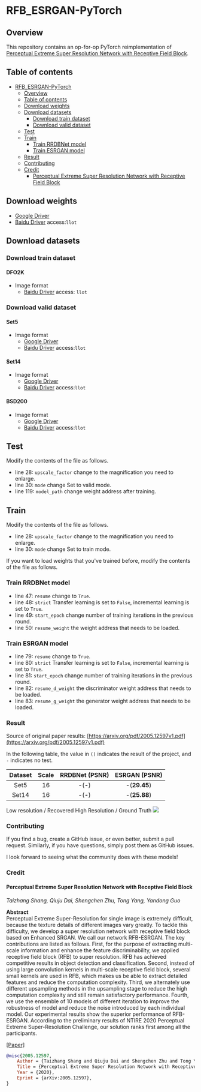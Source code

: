 # RFB_ESRGAN-PyTorch

## Overview

This repository contains an op-for-op PyTorch reimplementation
of [Perceptual Extreme Super Resolution Network with Receptive Field Block](https://arxiv.org/abs/2005.12597v1).

## Table of contents

- [RFB_ESRGAN-PyTorch](#rfb_esrgan-pytorch)
    - [Overview](#overview)
    - [Table of contents](#table-of-contents)
    - [Download weights](#download-weights)
    - [Download datasets](#download-datasets)
        - [Download train dataset](#download-train-dataset)
        - [Download valid dataset](#download-valid-dataset)
    - [Test](#test)
    - [Train](#train)
        - [Train RRDBNet model](#train-rrdbnet-model)
        - [Train ESRGAN model](#train-esrgan-model)
    - [Result](#result)
    - [Contributing](#contributing)
    - [Credit](#credit)
        - [Perceptual Extreme Super Resolution Network with Receptive Field Block](#perceptual-extreme-super-resolution-network-with-receptive-field-block)

## Download weights

- [Google Driver](https://drive.google.com/drive/folders/1PbvPyhbhTUXmuMn7eRwDGupOA-qoyjbp?usp=sharing)
- [Baidu Driver](https://pan.baidu.com/s/1UbOacCc6i8nbxEmLzkFtjQ?pwd=llot) access:`llot`

## Download datasets

### Download train dataset

#### DFO2K

- Image format
    - [Baidu Driver](https://pan.baidu.com/s/1RwQ_x6_CEJpfmh9IT8EJIA?pwd=llot) access: `llot`

### Download valid dataset

#### Set5

- Image format
    - [Google Driver](https://drive.google.com/file/d/1GtQuoEN78q3AIP8vkh-17X90thYp_FfU/view?usp=sharing)
    - [Baidu Driver](https://pan.baidu.com/s/1dlPcpwRPUBOnxlfW5--S5g) access:`llot`

#### Set14

- Image format
    - [Google Driver](https://drive.google.com/file/d/1CzwwAtLSW9sog3acXj8s7Hg3S7kr2HiZ/view?usp=sharing)
    - [Baidu Driver](https://pan.baidu.com/s/1KBS38UAjM7bJ_e6a54eHaA) access:`llot`

#### BSD200

- Image format
    - [Google Driver](https://drive.google.com/file/d/1cdMYTPr77RdOgyAvJPMQqaJHWrD5ma5n/view?usp=sharing)
    - [Baidu Driver](https://pan.baidu.com/s/1xahPw4dNNc3XspMMOuw1Bw) access:`llot`

## Test

Modify the contents of the file as follows.

- line 28: `upscale_factor` change to the magnification you need to enlarge.
- line 30: `mode` change Set to valid mode.
- line 119: `model_path` change weight address after training.

## Train

Modify the contents of the file as follows.

- line 28: `upscale_factor` change to the magnification you need to enlarge.
- line 30: `mode` change Set to train mode.

If you want to load weights that you've trained before, modify the contents of the file as follows.

### Train RRDBNet model

- line 47: `resume` change to `True`.
- line 48: `strict` Transfer learning is set to `False`, incremental learning is set to `True`.
- line 49: `start_epoch` change number of training iterations in the previous round.
- line 50: `resume_weight` the weight address that needs to be loaded.

### Train ESRGAN model

- line 79: `resume` change to `True`.
- line 80: `strict` Transfer learning is set to `False`, incremental learning is set to `True`.
- line 81: `start_epoch` change number of training iterations in the previous round.
- line 82: `resume_d_weight` the discriminator weight address that needs to be loaded.
- line 83: `resume_g_weight` the generator weight address that needs to be loaded.

### Result

Source of original paper results: [https://arxiv.org/pdf/2005.12597v1.pdf](https://arxiv.org/pdf/2005.12597v1.pdf)

In the following table, the value in `()` indicates the result of the project, and `-` indicates no test.

| Dataset | Scale | RRDBNet (PSNR) | ESRGAN (PSNR) |
|:-------:|:-----:|:--------------:|:-------------:|
|  Set5   |  16   |    -(**-**)    | -(**29.45**)  |
|  Set14  |  16   |    -(**-**)    | -(**25.88**)  |

Low resolution / Recovered High Resolution / Ground Truth
<span align="center"><img src="assets/result.png"/></span>

### Contributing

If you find a bug, create a GitHub issue, or even better, submit a pull request. Similarly, if you have questions, simply post them as GitHub issues.

I look forward to seeing what the community does with these models!

### Credit

#### Perceptual Extreme Super Resolution Network with Receptive Field Block

_Taizhang Shang, Qiuju Dai, Shengchen Zhu, Tong Yang, Yandong Guo_ <br>

**Abstract** <br>
Perceptual Extreme Super-Resolution for single image is extremely difficult, because the texture details of different images vary greatly. To tackle
this difficulty, we develop a super resolution network with receptive field block based on Enhanced SRGAN. We call our network RFB-ESRGAN. The key
contributions are listed as follows. First, for the purpose of extracting multi-scale information and enhance the feature discriminability, we applied
receptive field block (RFB) to super resolution. RFB has achieved competitive results in object detection and classification. Second, instead of using
large convolution kernels in multi-scale receptive field block, several small kernels are used in RFB, which makes us be able to extract detailed
features and reduce the computation complexity. Third, we alternately use different upsampling methods in the upsampling stage to reduce the high
computation complexity and still remain satisfactory performance. Fourth, we use the ensemble of 10 models of different iteration to improve the
robustness of model and reduce the noise introduced by each individual model. Our experimental results show the superior performance of RFB-ESRGAN.
According to the preliminary results of NTIRE 2020 Perceptual Extreme Super-Resolution Challenge, our solution ranks first among all the participants.

[[Paper]](https://arxiv.org/pdf/2005.12597v1.pdf)

```bibtex
@misc{2005.12597,
    Author = {Taizhang Shang and Qiuju Dai and Shengchen Zhu and Tong Yang and Yandong Guo},
    Title = {Perceptual Extreme Super Resolution Network with Receptive Field Block},
    Year = {2020},
    Eprint = {arXiv:2005.12597},
}
```
